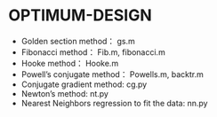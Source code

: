 # OPTIMUM-DESIGN

* Golden section method： gs.m
* Fibonacci method： Fib.m, fibonacci.m
* Hooke method： Hooke.m
* Powell’s conjugate method： Powells.m, backtr.m
* Conjugate gradient method: cg.py
* Newton’s method: nt.py
* Nearest Neighbors regression to fit the data: nn.py
